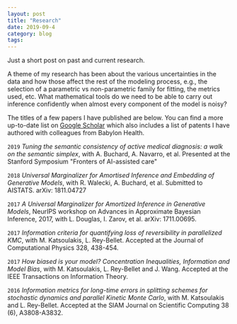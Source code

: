 ```yaml
---
layout: post
title: "Research"
date: 2019-09-4
category: blog
tags:
---
```


Just a short post on past and current research.

A theme of my research has been about the various uncertainties in the data and how those affect the rest of the modeling process, e.g., the selection of a parametric vs non-parametric family for fitting, the metrics used, etc. What mathematical tools do we need to be able to carry out inference confidently when almost every component of the model is noisy?

The titles of a few papers I have published are below. You can find a more up-to-date list on [Google Scholar](https://scholar.google.com/citations?user=V1S7npsAAAAJ&hl=en) which also includes a list of patents I have authored with colleagues from Babylon Health.


`2019`
 _Tuning the semantic consistency of active medical diagnosis: a walk on the semantic simplex_, with A. Buchard, A. Navarro, et al. Presented at the Stanford Symposium "Fronters of AI-assisted care"

 `2018`
 _Universal Marginalizer for Amortised Inference and Embedding of Generative Models_, with R. Walecki, A. Buchard, et al. Submitted to AISTATS. arXiv: 1811.04727

`2017`
 _A Universal Marginalizer for Amortized Inference in Generative Models_, NeurIPS workshop on Advances in Approximate Bayesian Inference, 2017, with L. Douglas, I. Zarov, et al. arXiv: 1711.00695.

`2017`
 _Information criteria for quantifying loss of reversibility in parallelized KMC_, with M. Katsoulakis, L. Rey-Bellet. Accepted at the Journal of Computational Physics 328, 438-454.

`2017`
 _How biased is your model? Concentration Inequalities, Information and Model Bias_, with M. Katsoulakis, L. Rey-Bellet and J. Wang. Accepted at the IEEE Transactions on Information Theory.

`2016`
 _Information metrics for long-time errors in splitting schemes for stochastic dynamics and  parallel Kinetic Monte Carlo_, with M. Katsoulakis and L. Rey-Bellet. Accepted at the SIAM Journal on Scientific Computing 38 (6), A3808-A3832.
